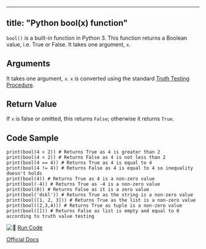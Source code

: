 
---
title: "Python bool(x) function"
---

`bool()` is a built-in function in Python 3\. This function returns a Boolean value, i.e. True or False. It takes one argument, `x`.

## Arguments

It takes one argument, `x`. `x` is converted using the standard [Truth Testing Procedure](https://docs.python.org/3/library/stdtypes.html#truth).

## Return Value

If `x` is false or omitted, this returns `False`; otherwise it returns `True`.

## Code Sample

    print(bool(4 > 2)) # Returns True as 4 is greater than 2
    print(bool(4 < 2)) # Returns False as 4 is not less than 2
    print(bool(4 == 4)) # Returns True as 4 is equal to 4
    print(bool(4 != 4)) # Returns False as 4 is equal to 4 so inequality doesn't holds
    print(bool(4)) # Returns True as 4 is a non-zero value
    print(bool(-4)) # Returns True as -4 is a non-zero value
    print(bool(0)) # Returns False as it is a zero value
    print(bool('dskl')) # Returns True as the string is a non-zero value
    print(bool([1, 2, 3])) # Returns True as the list is a non-zero value
    print(bool((2,3,4))) # Returns True as tuple is a non-zero value
    print(bool([])) # Returns False as list is empty and equal to 0 according to truth value testing

![:rocket:](//forum.freecodecamp.com/images/emoji/emoji_one/rocket.png?v=2 ":rocket:") [Run Code](https://repl.it/CVCS/2)

[Official Docs](https://docs.python.org/3/library/functions.html#bool)
